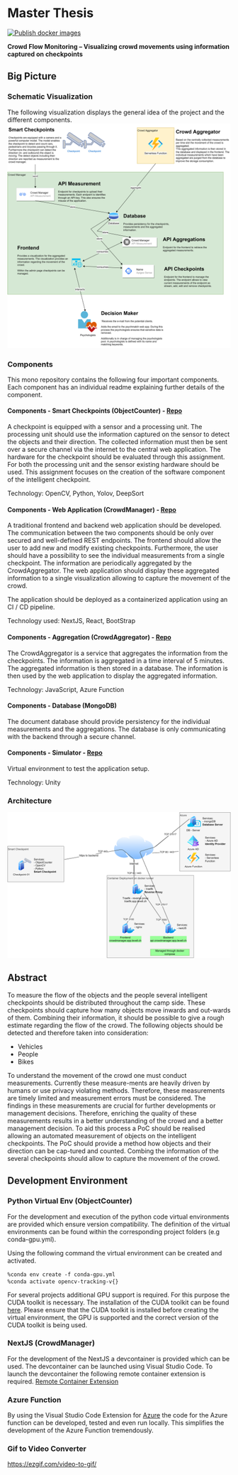 # Master Thesis
[![Publish docker images](https://github.com/jimmylevell/crowd-overview/actions/workflows/action.yml/badge.svg)](https://github.com/jimmylevell/crowd-overview/actions/workflows/action.yml)

**Crowd Flow Monitoring – Visualizing crowd movements using information captured on checkpoints**

## Big Picture
### Schematic Visualization
The following visualization displays the general idea of the project and the different components.
![Schematic Visualization](./Documentation/schematicVisualisation.png)

### Components
This mono repository contains the following four important components. Each component has an individual readme explaining further details of the component.

#### Components - Smart Checkpoints (ObjectCounter) - [Repo](https://github.com/jimmylevell/crowd-overview/tree/master/ObjectCounter)
A checkpoint is equipped with a sensor and a processing unit. The processing unit should use the information captured on the sensor to detect the objects and their direction. The collected information must then be sent over a secure channel via the internet to the central web application. The hardware for the checkpoint should be evaluated through this assignment. For both the processing unit and the sensor existing hardware should be used. This assignment focuses on the creation of the software component of the intelligent checkpoint.

Technology: OpenCV, Python, Yolov, DeepSort

#### Components - Web Application (CrowdManager) - [Repo](https://github.com/jimmylevell/crowd-overview/tree/master/CrowdManager)
A traditional frontend and backend web application should be developed. The communication between the two components should be only over secured and well-defined REST endpoints.
The frontend should allow the user to add new and modify existing checkpoints. Furthermore, the user should have a possibility to see the individual measurements from a single checkpoint. The information are periodically aggregated by the CrowdAggregator. The web application should display these aggregated information to a single visualization allowing to capture the movement of the crowd.

The application should be deployed as a containerized application using an CI / CD pipeline.

Technology used: NextJS, React, BootStrap

#### Components - Aggregation (CrowdAggregator) - [Repo](https://github.com/jimmylevell/crowd-overview/tree/master/CrowdAggregator)
The CrowdAggregator is a service that aggregates the information from the checkpoints. The information is aggregated in a time interval of 5 minutes. The aggregated information is then stored in a database. The information is then used by the web application to display the aggregated information.

Technology: JavaScript, Azure Function

#### Components - Database (MongoDB)
The document database should provide persistency for the individual measurements and the aggregations. The database is only communicating with the backend through a secure channel.

#### Components - Simulator - [Repo]()
Virtual environment to test the application setup.

Technology: Unity

### Architecture
![Architecture](./Documentation/architecture.png)

## Abstract
To measure the flow of the objects and the people several intelligent checkpoints should be distributed throughout the camp side. These checkpoints should capture how many objects move inwards and out-wards of them. Combining their information, it should be possible to give a rough estimate regarding the flow of the crowd.
The following objects should be detected and therefore taken into consideration:
-	Vehicles
-	People
-	Bikes


To understand the movement of the crowd one must conduct measurements. Currently these measure-ments are heavily driven by humans or use privacy violating methods. Therefore, these measurements are timely limited and measurement errors must be considered. The findings in these measurements are crucial for further developments or management decisions. Therefore, enriching the quality of these measurements results in a better understanding of the crowd and a better management decision.
To aid this process a PoC should be realised allowing an automated measurement of objects on the intelligent checkpoints. The PoC should provide a method how objects and their direction can be cap-tured and counted. Combing the information of the several checkpoints should allow to capture the movement of the crowd.


## Development Environment
### Python Virtual Env (ObjectCounter)
For the development and execution of the python code virtual environments are provided which ensure version compatibility. The definition of the virtual environments can be found within the corresponding project folders (e.g conda-gpu.yml).

Using the following command the virtual environment can be created and activated.

```
%conda env create -f conda-gpu.yml
%conda activate opencv-tracking-v{}
```

For several projects additional GPU support is required. For this purpose the CUDA toolkit is necessary. The installation of the CUDA toolkit can be found [here](./ObjectCounter/_Prerequisite_OpenCV_CUDA/Readme.md). Please ensure that the CUDA toolkit is installed before creating the virtual environment, the GPU is supported and the correct version of the CUDA toolkit is being used.

### NextJS (CrowdManager)
For the development of the NextJS a devcontainer is provided which can be used. The devcontainer can be launched using Visual Studio Code. To launch the devcontainer the following remote container extension is required. [Remote Container Extension](https://marketplace.visualstudio.com/items?itemName=ms-vscode-remote.remote-containers)

### Azure Function
By using the Visual Studio Code Extension for [Azure](https://marketplace.visualstudio.com/items?itemName=ms-vscode.vscode-node-azure-pack) the code for the Azure function can be developed, tested and even run locally. This simplifies the development of the Azure Function tremendously.

### Gif to Video Converter
https://ezgif.com/video-to-gif/
